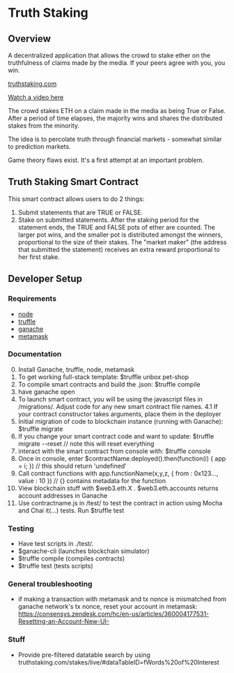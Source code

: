 # Truth Staking

## Overview

A decentralized application that allows the crowd to stake ether on the truthfulness of claims made by the media. If your peers agree with you, you win.

[truthstaking.com](http://truthstaking.com)

[Watch a video here](https://www.youtube.com/watch?v=EghSqZ1hxnc&ab_channel=TruthStaking)

The crowd stakes ETH on a claim made in the media as being True or False. After a period of time elapses, the majority wins and shares the distributed stakes from the minority.

The idea is to percolate truth through financial markets - somewhat similar to prediction markets. 

Game theory flaws exist. It's a first attempt at an important problem.

## Truth Staking Smart Contract
This smart contract allows users to do 2 things:
  1) Submit statements that are TRUE or FALSE.
  2) Stake on submitted statements.
After the staking period for the statement ends, the TRUE and FALSE pots of ether are counted. 
The larger pot wins, and the smaller pot is distributed amongst the winners, proportional to the size of their stakes.
The "market maker" (the address that submitted the statement) receives an extra reward proportional to her first stake.


## Developer Setup
### Requirements
+ [node](https://nodejs.org/en/)
+ [truffle](https://www.npmjs.com/package/truffle)
+ [ganache](https://truffleframework.com/ganache)
+ [metamask](https://metamask.io/)
### Documentation

0. Install Ganache, truffle, node, metamask
1. To get working full-stack template: $truffle unbox pet-shop 
2. To compile smart contracts and build the .json: $truffle compile
3. have ganache open
4. To launch smart contract, you will be using the javascript files in /migrations/. Adjust code for any new smart contract file names.
4.1 If your contract constructor takes arguments, place them in the deployer
5. Initial migration of code to blockchain instance (running with Ganache): $truffle migrate
6. If you change your smart contract code and want to update: $truffle migrate --reset // note this will reset everything
7. interact with the smart contract from console with: $truffle console
8. Once in console, enter $contractName.deployed().then(function(i) { app = i; }) // this should return 'undefined'
9. Call contract functions with app.functionName(x,y,z, { from : 0x123..., value : 10 }) // {} contains metadata for the function
10. View blockchain stuff with $web3.eth.X . $web3.eth.accounts returns account addresses in Ganache
11. Use contractname.js in /test/ to test the contract in action using Mocha and Chai it(...) tests. Run $truffle test

### Testing
+ Have test scripts in ./test/. 
+ $ganache-cli   (launches blockchain simulator)
+ $truffle compile (compiles contracts)
+ $truffle test   (tests scripts)

### General troubleshooting
+ if making a transaction with metamask and tx nonce is mismatched from ganache network's tx nonce, reset your account in metamask:
https://consensys.zendesk.com/hc/en-us/articles/360004177531-Resetting-an-Account-New-UI-

### Stuff
+ Provide pre-filtered datatable search by using truthstaking.com/stakes/live/#dataTableID=fWords%20of%20Interest  

